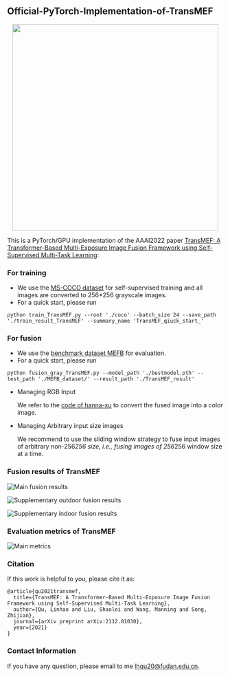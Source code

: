 ## Official-PyTorch-Implementation-of-TransMEF

<p align="center">
  <img src="https://github.com/miccaiif/TransMEF/blob/main/method.png" width="480">
</p>

This is a PyTorch/GPU implementation of the AAAI2022 paper [TransMEF: A Transformer-Based Multi-Exposure Image Fusion Framework using Self-Supervised Multi-Task Learning](https://arxiv.org/abs/2112.01030):

### For training
* We use the [MS-COCO dataset](https://voxel51.com/docs/fiftyone/user_guide/dataset_zoo/datasets.html#dataset-zoo-coco-2017) for self-supervised training 
and all images are converted to 256*256 grayscale images.
* For a quick start, please run 
```shell
python train_TransMEF.py --root './coco' --batch_size 24 --save_path './train_result_TransMEF' --summary_name 'TransMEF_qiuck_start_'
```

### For fusion
* We use the [benchmark dataset MEFB](https://github.com/xingchenzhang/MEFB) for evaluation.
* For a quick start, please run 
```shell
python fusion_gray_TransMEF.py --model_path './bestmodel.pth' --test_path './MEFB_dataset/' --result_path './TransMEF_result' 
```
* Managing RGB Input

    We refer to the [code of hanna-xu](https://github.com/hanna-xu/utils/tree/master/fusedY2RGB) to convert the fused image into a color image.
    
* Managing Arbitrary input size images
  
    We recommend to use the sliding window strategy to fuse input images of arbitrary non-256*256 size, i.e., fusing images of 256*256 window size at a time.

### Fusion results of TransMEF

![Main fusion results](https://github.com/miccaiif/TransMEF/blob/main/main_results.png)

![Supplementary outdoor fusion results](https://github.com/miccaiif/TransMEF/blob/main/more_result.png)

![Supplementary indoor fusion results](https://github.com/miccaiif/TransMEF/blob/main/more_result_indoor.png)

### Evaluation metrics of TransMEF

![Main metrics](https://github.com/miccaiif/TransMEF/blob/main/main_metric.png)


### Citation
If this work is helpful to you, please cite it as:
```
@article{qu2021transmef,
  title={TransMEF: A Transformer-Based Multi-Exposure Image Fusion Framework using Self-Supervised Multi-Task Learning},
  author={Qu, Linhao and Liu, Shaolei and Wang, Manning and Song, Zhijian},
  journal={arXiv preprint arXiv:2112.01030},
  year={2021}
}
```

### Contact Information
If you have any question, please email to me [lhqu20@fudan.edu.cn](lhqu20@fudan.edu.cn).
